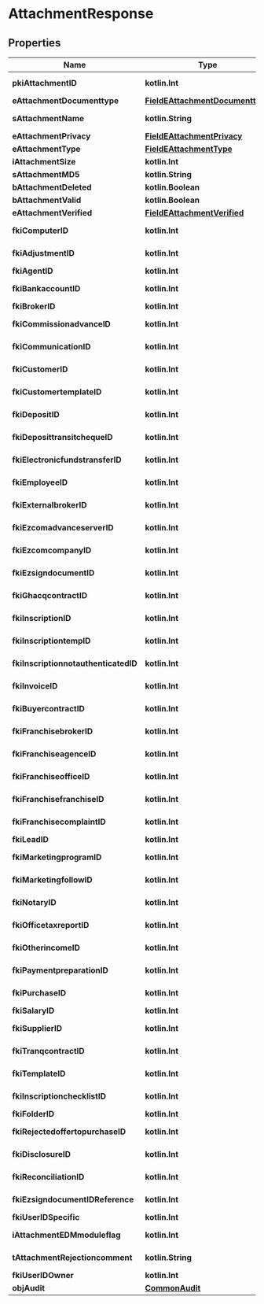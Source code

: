 
# AttachmentResponse

## Properties
| Name | Type | Description | Notes |
| ------------ | ------------- | ------------- | ------------- |
| **pkiAttachmentID** | **kotlin.Int** | The unique ID of the Attachment. |  |
| **eAttachmentDocumenttype** | [**FieldEAttachmentDocumenttype**](FieldEAttachmentDocumenttype.md) |  |  |
| **sAttachmentName** | **kotlin.String** | The name of the Attachment |  |
| **eAttachmentPrivacy** | [**FieldEAttachmentPrivacy**](FieldEAttachmentPrivacy.md) |  |  |
| **eAttachmentType** | [**FieldEAttachmentType**](FieldEAttachmentType.md) |  |  |
| **iAttachmentSize** | **kotlin.Int** | The size of the Attachment |  |
| **sAttachmentMD5** | **kotlin.String** | The md5 of the Attachment |  |
| **bAttachmentDeleted** | **kotlin.Boolean** | Whether if it&#39;s deleted |  |
| **bAttachmentValid** | **kotlin.Boolean** | Whether if it&#39;s valid |  |
| **eAttachmentVerified** | [**FieldEAttachmentVerified**](FieldEAttachmentVerified.md) |  |  |
| **fkiComputerID** | **kotlin.Int** | The unique ID of the Computer |  [optional] |
| **fkiAdjustmentID** | **kotlin.Int** | The unique ID of the Adjustment |  [optional] |
| **fkiAgentID** | **kotlin.Int** | The unique ID of the Agent. |  [optional] |
| **fkiBankaccountID** | **kotlin.Int** | The unique ID of the Bankaccount |  [optional] |
| **fkiBrokerID** | **kotlin.Int** | The unique ID of the Broker. |  [optional] |
| **fkiCommissionadvanceID** | **kotlin.Int** | The unique ID of the Commissionadvance |  [optional] |
| **fkiCommunicationID** | **kotlin.Int** | The unique ID of the Communication. |  [optional] |
| **fkiCustomerID** | **kotlin.Int** | The unique ID of the Customer. |  [optional] |
| **fkiCustomertemplateID** | **kotlin.Int** | The unique ID of the Customertemplate |  [optional] |
| **fkiDepositID** | **kotlin.Int** | The unique ID of the Deposit |  [optional] |
| **fkiDeposittransitchequeID** | **kotlin.Int** | The unique ID of the Deposittransitcheque |  [optional] |
| **fkiElectronicfundstransferID** | **kotlin.Int** | The unique ID of the Electronicfundstransfer |  [optional] |
| **fkiEmployeeID** | **kotlin.Int** | The unique ID of the Employee. |  [optional] |
| **fkiExternalbrokerID** | **kotlin.Int** | The unique ID of the Externalbroker. |  [optional] |
| **fkiEzcomadvanceserverID** | **kotlin.Int** | The unique ID of the Ezcomadvanceserver |  [optional] |
| **fkiEzcomcompanyID** | **kotlin.Int** | The unique ID of the Ezcomcompany |  [optional] |
| **fkiEzsigndocumentID** | **kotlin.Int** | The unique ID of the Ezsigndocument |  [optional] |
| **fkiGhacqcontractID** | **kotlin.Int** | The unique ID of the Ghacqcontract |  [optional] |
| **fkiInscriptionID** | **kotlin.Int** | The unique ID of the Inscription. |  [optional] |
| **fkiInscriptiontempID** | **kotlin.Int** | The unique ID of the Inscriptiontemp |  [optional] |
| **fkiInscriptionnotauthenticatedID** | **kotlin.Int** | The unique ID of the Inscriptionnotauthenticated. |  [optional] |
| **fkiInvoiceID** | **kotlin.Int** | The unique ID of the Invoice. |  [optional] |
| **fkiBuyercontractID** | **kotlin.Int** | The unique ID of the Buyercontract |  [optional] |
| **fkiFranchisebrokerID** | **kotlin.Int** | The unique ID of the Franchisebroker |  [optional] |
| **fkiFranchiseagenceID** | **kotlin.Int** | The unique ID of the Franchiseagence |  [optional] |
| **fkiFranchiseofficeID** | **kotlin.Int** | The unique ID of the Franchisereoffice |  [optional] |
| **fkiFranchisefranchiseID** | **kotlin.Int** | The unique ID of the Franchisefranchise |  [optional] |
| **fkiFranchisecomplaintID** | **kotlin.Int** | The unique ID of the Franchisecomplaint |  [optional] |
| **fkiLeadID** | **kotlin.Int** | The unique ID of the Lead |  [optional] |
| **fkiMarketingprogramID** | **kotlin.Int** | The unique ID of the Marketingprogram |  [optional] |
| **fkiMarketingfollowID** | **kotlin.Int** | The unique ID of the Marketingfollow |  [optional] |
| **fkiNotaryID** | **kotlin.Int** | The unique ID of the Notary. |  [optional] |
| **fkiOfficetaxreportID** | **kotlin.Int** | The unique ID of the Officetaxreport |  [optional] |
| **fkiOtherincomeID** | **kotlin.Int** | The unique ID of the Otherincome |  [optional] |
| **fkiPaymentpreparationID** | **kotlin.Int** | The unique ID of the Paymentpreparation |  [optional] |
| **fkiPurchaseID** | **kotlin.Int** | The unique ID of the Purchase |  [optional] |
| **fkiSalaryID** | **kotlin.Int** | The unique ID of the Salary |  [optional] |
| **fkiSupplierID** | **kotlin.Int** | The unique ID of the Supplier. |  [optional] |
| **fkiTranqcontractID** | **kotlin.Int** | The unique ID of the Tranqcontract |  [optional] |
| **fkiTemplateID** | **kotlin.Int** | The unique ID of the Template |  [optional] |
| **fkiInscriptionchecklistID** | **kotlin.Int** | The unique ID of the Inscriptionchecklist |  [optional] |
| **fkiFolderID** | **kotlin.Int** | The unique ID of the Folder |  [optional] |
| **fkiRejectedoffertopurchaseID** | **kotlin.Int** | The unique ID of the Rejectedoffertopurchase |  [optional] |
| **fkiDisclosureID** | **kotlin.Int** | The unique ID of the Disclosure |  [optional] |
| **fkiReconciliationID** | **kotlin.Int** | The unique ID of the Reconciliation |  [optional] |
| **fkiEzsigndocumentIDReference** | **kotlin.Int** | The unique ID of the Ezsigndocument |  [optional] |
| **fkiUserIDSpecific** | **kotlin.Int** | The unique ID of the User |  [optional] |
| **iAttachmentEDMmoduleflag** | **kotlin.Int** | The edmmoduleflag of the Attachment |  [optional] |
| **tAttachmentRejectioncomment** | **kotlin.String** | The rejectioncomment of the Attachment |  [optional] |
| **fkiUserIDOwner** | **kotlin.Int** | The unique ID of the User |  [optional] |
| **objAudit** | [**CommonAudit**](CommonAudit.md) |  |  [optional] |



